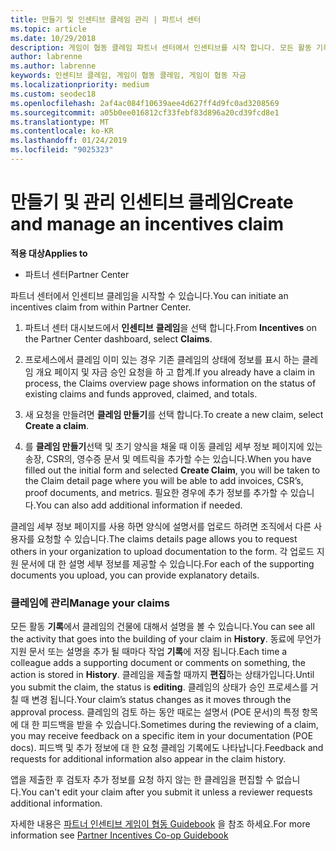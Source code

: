 ```yaml
---
title: 만들기 및 인센티브 클레임 관리 | 파트너 센터
ms.topic: article
ms.date: 10/29/2018
description: 게임이 협동 클레임 파트너 센터에서 인센티브를 시작 합니다. 모든 활동 기록에서 클레임의 건물에 대해서 설명을 볼 수 있습니다.
author: labrenne
ms.author: labrenne
keywords: 인센티브 클레임, 게임이 협동 클레임, 게임이 협동 자금
ms.localizationpriority: medium
ms.custom: seodec18
ms.openlocfilehash: 2af4ac084f10639aee4d627ff4d9fc0ad3208569
ms.sourcegitcommit: a05b0ee016812cf33febf83d896a20cd39fcd8e1
ms.translationtype: MT
ms.contentlocale: ko-KR
ms.lasthandoff: 01/24/2019
ms.locfileid: "9025323"
---
```

# <a name="create-and-manage-an-incentives-claim"></a><span data-ttu-id="11fe7-105">만들기 및 관리 인센티브 클레임</span><span class="sxs-lookup"><span data-stu-id="11fe7-105">Create and manage an incentives claim</span></span>

**<span data-ttu-id="11fe7-106">적용 대상</span><span class="sxs-lookup"><span data-stu-id="11fe7-106">Applies to</span></span>**
- <span data-ttu-id="11fe7-107">파트너 센터</span><span class="sxs-lookup"><span data-stu-id="11fe7-107">Partner Center</span></span>

<span data-ttu-id="11fe7-108">파트너 센터에서 인센티브 클레임을 시작할 수 있습니다.</span><span class="sxs-lookup"><span data-stu-id="11fe7-108">You can initiate an incentives claim from within Partner Center.</span></span> 

1. <span data-ttu-id="11fe7-109">파트너 센터 대시보드에서 **인센티브** **클레임**을 선택 합니다.</span><span class="sxs-lookup"><span data-stu-id="11fe7-109">From **Incentives** on the Partner Center dashboard, select **Claims**.</span></span>

2.  <span data-ttu-id="11fe7-110">프로세스에서 클레임 이미 있는 경우 기존 클레임의 상태에 정보를 표시 하는 클레임 개요 페이지 및 자금 승인 요청을 하 고 합계.</span><span class="sxs-lookup"><span data-stu-id="11fe7-110">If you already have a claim in process, the Claims overview page shows information on the status of existing claims and funds approved, claimed, and totals.</span></span>

3.  <span data-ttu-id="11fe7-111">새 요청을 만들려면 **클레임 만들기**를 선택 합니다.</span><span class="sxs-lookup"><span data-stu-id="11fe7-111">To create a new claim, select **Create a claim**.</span></span>

4.  <span data-ttu-id="11fe7-112">를 **클레임 만들기**선택 및 초기 양식을 채울 때 이동 클레임 세부 정보 페이지에 있는 송장, CSR의, 영수증 문서 및 메트릭을 추가할 수는 있습니다.</span><span class="sxs-lookup"><span data-stu-id="11fe7-112">When you have filled out the initial form and selected **Create Claim**, you will be taken to the Claim detail page where you will be able to add invoices, CSR’s, proof documents, and metrics.</span></span> <span data-ttu-id="11fe7-113">필요한 경우에 추가 정보를 추가할 수 있습니다.</span><span class="sxs-lookup"><span data-stu-id="11fe7-113">You can also add additional information if needed.</span></span>

<span data-ttu-id="11fe7-114">클레임 세부 정보 페이지를 사용 하면 양식에 설명서를 업로드 하려면 조직에서 다른 사용자를 요청할 수 있습니다.</span><span class="sxs-lookup"><span data-stu-id="11fe7-114">The claims details page allows you to request others in your organization to upload documentation to the form.</span></span> <span data-ttu-id="11fe7-115">각 업로드 지원 문서에 대 한 설명 세부 정보를 제공할 수 있습니다.</span><span class="sxs-lookup"><span data-stu-id="11fe7-115">For each of the supporting documents you upload, you can provide explanatory details.</span></span> 

### <a name="manage-your-claims"></a><span data-ttu-id="11fe7-116">클레임에 관리</span><span class="sxs-lookup"><span data-stu-id="11fe7-116">Manage your claims</span></span>

<span data-ttu-id="11fe7-117">모든 활동 **기록**에서 클레임의 건물에 대해서 설명을 볼 수 있습니다.</span><span class="sxs-lookup"><span data-stu-id="11fe7-117">You can see all the activity that goes into the building of your claim in **History**.</span></span> <span data-ttu-id="11fe7-118">동료에 무언가 지원 문서 또는 설명을 추가 될 때마다 작업 **기록**에 저장 됩니다.</span><span class="sxs-lookup"><span data-stu-id="11fe7-118">Each time a colleague adds a supporting document or comments on something, the action is stored in **History**.</span></span> <span data-ttu-id="11fe7-119">클레임을 제출할 때까지 **편집**하는 상태가입니다.</span><span class="sxs-lookup"><span data-stu-id="11fe7-119">Until you submit the claim, the status is **editing**.</span></span> <span data-ttu-id="11fe7-120">클레임의 상태가 승인 프로세스를 거칠 때 변경 됩니다.</span><span class="sxs-lookup"><span data-stu-id="11fe7-120">Your claim’s status changes as it moves through the approval process.</span></span> <span data-ttu-id="11fe7-121">클레임의 검토 하는 동안 때로는 설명서 (POE 문서)의 특정 항목에 대 한 피드백을 받을 수 있습니다.</span><span class="sxs-lookup"><span data-stu-id="11fe7-121">Sometimes during the reviewing of a claim, you may receive feedback on a specific item in your documentation (POE docs).</span></span> <span data-ttu-id="11fe7-122">피드백 및 추가 정보에 대 한 요청 클레임 기록에도 나타납니다.</span><span class="sxs-lookup"><span data-stu-id="11fe7-122">Feedback and requests for additional information also appear in the claim history.</span></span> 

<span data-ttu-id="11fe7-123">앱을 제출한 후 검토자 추가 정보를 요청 하지 않는 한 클레임을 편집할 수 없습니다.</span><span class="sxs-lookup"><span data-stu-id="11fe7-123">You can't edit your claim after you submit it unless a reviewer requests additional information.</span></span>

<span data-ttu-id="11fe7-124">자세한 내용은 [파트너 인센티브 게임이 협동 Guidebook](https://assets.microsoft.com/coop-guidebook.pdf) 을 참조 하세요.</span><span class="sxs-lookup"><span data-stu-id="11fe7-124">For more information see [Partner Incentives Co-op Guidebook](https://assets.microsoft.com/coop-guidebook.pdf)</span></span>
